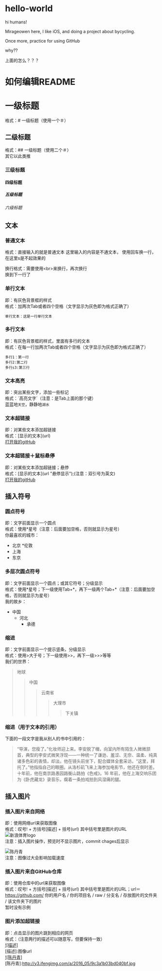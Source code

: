 # hello-world

hi humans!

Mirageowen here, I like iOS, and doing a project about bycycling.

Once more, practice for using GitHub

why??

上面的怎么？？？




# 如何编辑README

# 一级标题
格式：# 一级标题（使用一个＃）

## 二级标题
格式：## 一级标题（使用二个＃）<br>
其它以此类推

### 三级标题


#### 四级标题


##### 五级标题


###### 六级标题


## 文本
### 普通文本
格式：直接输入的就是普通文本
这里输入的内容是不通文本，
使用回车换一行，在这里s是不起效果的

换行格式：需要使用\<br>来换行，再次换行<br>
换到下一行了

### 单行文本
即：有灰色背景框的样式<br>
格式：加两次Tab或者四个空格（文字显示为灰色即为格式正确了）<br>

    单行文本：这是一行单行文本

### 多行文本
即：有灰色背景框的样式，里面有多行的文本<br>
格式：在每一行加两次Tab或者四个空格（文字显示为灰色即为格式正确了）<br>

    多行1：第一行
    多行2:第二行
    多行s3:第三行

### 文本高亮
即：突出某些文字，添加一些标记<br>
格式：\`高亮文字\`（注意：是Tab上面的那个键）<br>
蓝蓝地`天空`，静静地`湖水`

### 文本超链接
即：对某些文本添加超链接<br>
格式：\[显示的文本\]\(url\)<br>
[打开我的gitHub](https://github.com/mirageowen/)

### 文本超链接＋鼠标悬停
即：对某些文本添加超链接；悬停<br>
格式：\[显示的文本\]\(url "悬停显示"\);(注意：双引号为英文)<br>
[打开我的gitHub](https://github.com/mirageowen/ "悬停显示")


## 插入符号
### 圆点符号
即：文字前面显示一个圆点<br>
格式：使用\*星号（注意：后面要加空格，否则就显示为星号）<br>
你最喜欢的城市：<br>
* 北京
*伦敦
* 上海
* 东京

### 多层次圆点符号
即：文字前面显示一个圆点；或其它符号；分级显示<br>
格式：使用\*星号；下一级使用Tab+\*，再下一级两个Tab+\*（注意：后面要加空格，否则就显示为星号）<br>
我的故乡：<br>
* 中国
    * 河北
        * 承德

### 缩进
即：文字前面显示一个提示竖条，分级显示<br>
格式：使用\>大于号；下一级使用\>>，再下一级\>>>等等<br>
我们的世界：<br>
>地球
>>中国
>>>云南省
>>>>大理市
>>>>>下关镇

### 缩进（用于文本的引用）
下面的一段文字是我从别人的书中引用的：<br>
>“导演，您瘦了。”化妆师迎上来。李安脱了帽，向室内所有陌生人微微颔首，典型的李安式微笑浮现——一种统一了谦逊、羞涩、无奈、温柔、纯真诸多色彩的表情，却淡。他在镜头前坐下，配合媒体全套采访。“这里，拜托了。”他指指自己的眼圈。从洛杉矶飞来上海参加电影节，他还在倒时差。十年前，他在南京路愚园路衡山路拍《色戒》。16 年前，他在上海交响乐团为《卧虎藏龙》录音乐，瘸着一条拍戏拍到风湿痛的腿。

## 插入图片
### 插入图片来自网络
即：使用网络url来获取图像<br>
格式：叹号! + 方括号[描述] + 括号(url) 其中括号里是图片的URL<br>
![新浪体育logo](http://n.sinaimg.cn/sports/index1508/logo.png)<br>
注意：插入图片操作，预览时不显示图片，commit chages后显示<br>

![陈丹青](http://y3.ifengimg.com/a/2016_05/9c3a1b03bd040bf.jpg)<br>
注意：图像过大会影响加载速度

### 插入图片来自GitHub仓库
即：使用仓库中的url来获取图像<br>
格式：叹号! + 方括号[描述] + 括号(url) 其中括号里是图片的URL；url＝https://github.com/ 你的用户名 / 你的项目名 / raw / 分支名 / 存放图片的文件夹 / 该文件夹下的图片<br>
暂时没有示例

### 图片添加超链接
即：点击显示的图片跳到相应的网页<br>
格式：（注意两行的描述可以随意写，但要保持一致）<br>
[![描述]](跳转url)<br>
[描述]:图像url<br>
[![陈丹青]](http://book.ifeng.com/a/20160120/18595_0.shtml)  
[陈丹青]:http://y3.ifengimg.com/a/2016_05/9c3a1b03bd040bf.jpg







